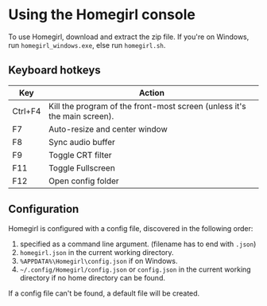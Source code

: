 Using the Homegirl console
==========================
To use Homegirl, download and extract the zip file. If you're on Windows, run `homegirl_windows.exe`, else run `homegirl.sh`.

Keyboard hotkeys
----------------
Key | Action
----|---------
Ctrl+F4 | Kill the program of the front-most screen (unless it's the main screen).
F7      | Auto-resize and center window
F8      | Sync audio buffer
F9      | Toggle CRT filter
F11     | Toggle Fullscreen
F12     | Open config folder

Configuration
-------------
Homegirl is configured with a config file, discovered in the following order:

 1. specified as a command line argument. (filename has to end with `.json`)
 2. `homegirl.json` in the current working directory.
 3. `%APPDATA%\Homegirl\config.json` if on Windows.
 4. `~/.config/Homegirl/config.json` or `config.json` in the current working directory if no home directory can be found.

If a config file can't be found, a default file will be created.

